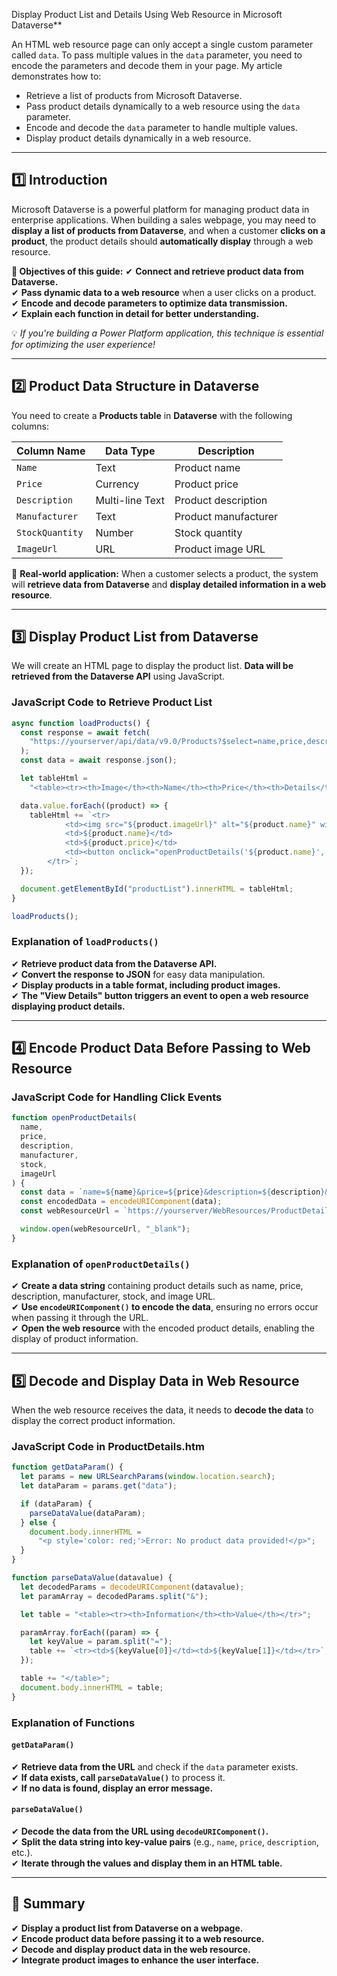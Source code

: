 Display Product List and Details Using Web Resource in Microsoft Dataverse\*\*

An HTML web resource page can only accept a single custom parameter called `data`. To pass multiple values in the `data` parameter, you need to encode the parameters and decode them in your page. My article demonstrates how to:

- Retrieve a list of products from Microsoft Dataverse.
- Pass product details dynamically to a web resource using the `data` parameter.
- Encode and decode the `data` parameter to handle multiple values.
- Display product details dynamically in a web resource.

---

## **1️⃣ Introduction**

Microsoft Dataverse is a powerful platform for managing product data in enterprise applications. When building a sales webpage, you may need to **display a list of products from Dataverse**, and when a customer **clicks on a product**, the product details should **automatically display** through a web resource.

**🎯 Objectives of this guide:**
✔ **Connect and retrieve product data from Dataverse.**  
✔ **Pass dynamic data to a web resource** when a user clicks on a product.  
✔ **Encode and decode parameters to optimize data transmission.**  
✔ **Explain each function in detail for better understanding.**

💡 _If you're building a Power Platform application, this technique is essential for optimizing the user experience!_

---

## **2️⃣ Product Data Structure in Dataverse**

You need to create a **Products table** in **Dataverse** with the following columns:

| **Column Name** | **Data Type**   | **Description**      |
| --------------- | --------------- | -------------------- |
| `Name`          | Text            | Product name         |
| `Price`         | Currency        | Product price        |
| `Description`   | Multi-line Text | Product description  |
| `Manufacturer`  | Text            | Product manufacturer |
| `StockQuantity` | Number          | Stock quantity       |
| `ImageUrl`      | URL             | Product image URL    |

📌 **Real-world application:** When a customer selects a product, the system will **retrieve data from Dataverse** and **display detailed information in a web resource**.

---

## **3️⃣ Display Product List from Dataverse**

We will create an HTML page to display the product list. **Data will be retrieved from the Dataverse API** using JavaScript.

### **JavaScript Code to Retrieve Product List**

```javascript
async function loadProducts() {
  const response = await fetch(
    "https://yourserver/api/data/v9.0/Products?$select=name,price,description,manufacturer,stock,imageUrl"
  );
  const data = await response.json();

  let tableHtml =
    "<table><tr><th>Image</th><th>Name</th><th>Price</th><th>Details</th></tr>";

  data.value.forEach((product) => {
    tableHtml += `<tr>
            <td><img src="${product.imageUrl}" alt="${product.name}" width="100"></td>
            <td>${product.name}</td>
            <td>${product.price}</td>
            <td><button onclick="openProductDetails('${product.name}', '${product.price}', '${product.description}', '${product.manufacturer}', '${product.stock}', '${product.imageUrl}')">View Details</button></td>
        </tr>`;
  });

  document.getElementById("productList").innerHTML = tableHtml;
}

loadProducts();
```

### **Explanation of `loadProducts()`**

✔ **Retrieve product data from the Dataverse API.**  
✔ **Convert the response to JSON** for easy data manipulation.  
✔ **Display products in a table format, including product images.**  
✔ **The "View Details" button triggers an event to open a web resource displaying product details.**

---

## **4️⃣ Encode Product Data Before Passing to Web Resource**

### **JavaScript Code for Handling Click Events**

```javascript
function openProductDetails(
  name,
  price,
  description,
  manufacturer,
  stock,
  imageUrl
) {
  const data = `name=${name}&price=${price}&description=${description}&manufacturer=${manufacturer}&stock=${stock}&imageUrl=${imageUrl}`;
  const encodedData = encodeURIComponent(data);
  const webResourceUrl = `https://yourserver/WebResources/ProductDetails.htm?data=${encodedData}`;

  window.open(webResourceUrl, "_blank");
}
```

### **Explanation of `openProductDetails()`**

✔ **Create a data string** containing product details such as name, price, description, manufacturer, stock, and image URL.  
✔ **Use `encodeURIComponent()` to encode the data**, ensuring no errors occur when passing it through the URL.  
✔ **Open the web resource** with the encoded product details, enabling the display of product information.

---

## **5️⃣ Decode and Display Data in Web Resource**

When the web resource receives the data, it needs to **decode the data** to display the correct product information.

### **JavaScript Code in ProductDetails.htm**

```javascript
function getDataParam() {
  let params = new URLSearchParams(window.location.search);
  let dataParam = params.get("data");

  if (dataParam) {
    parseDataValue(dataParam);
  } else {
    document.body.innerHTML =
      "<p style='color: red;'>Error: No product data provided!</p>";
  }
}

function parseDataValue(datavalue) {
  let decodedParams = decodeURIComponent(datavalue);
  let paramArray = decodedParams.split("&");

  let table = "<table><tr><th>Information</th><th>Value</th></tr>";

  paramArray.forEach((param) => {
    let keyValue = param.split("=");
    table += `<tr><td>${keyValue[0]}</td><td>${keyValue[1]}</td></tr>`;
  });

  table += "</table>";
  document.body.innerHTML = table;
}
```

### **Explanation of Functions**

#### **`getDataParam()`**

✔ **Retrieve data from the URL** and check if the `data` parameter exists.  
✔ **If data exists, call `parseDataValue()`** to process it.  
✔ **If no data is found, display an error message.**

#### **`parseDataValue()`**

✔ **Decode the data from the URL using `decodeURIComponent()`.**  
✔ **Split the data string into key-value pairs** (e.g., `name`, `price`, `description`, etc.).  
✔ **Iterate through the values and display them in an HTML table.**

---

## **🚀 Summary**

✔ **Display a product list from Dataverse on a webpage.**  
✔ **Encode product data before passing it to a web resource.**  
✔ **Decode and display product data in the web resource.**  
✔ **Integrate product images to enhance the user interface.**
